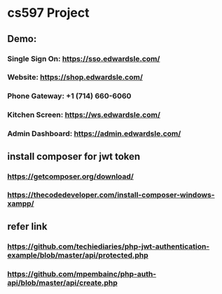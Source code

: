 # cs597 Project
## Demo:
### Single Sign On: https://sso.edwardsle.com/
### Website: https://shop.edwardsle.com/
### Phone Gateway: +1 (714) 660-6060
### Kitchen Screen: https://ws.edwardsle.com/
### Admin Dashboard: https://admin.edwardsle.com/

## install composer for jwt token
### https://getcomposer.org/download/
### https://thecodedeveloper.com/install-composer-windows-xampp/

## refer link
### https://github.com/techiediaries/php-jwt-authentication-example/blob/master/api/protected.php
### https://github.com/mpembainc/php-auth-api/blob/master/api/create.php
